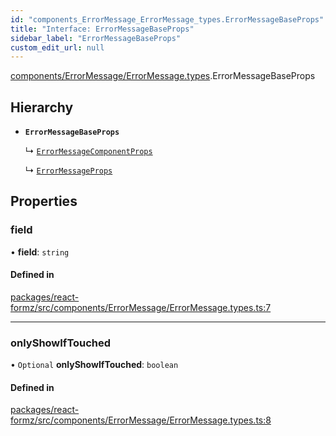 ```yaml
---
id: "components_ErrorMessage_ErrorMessage_types.ErrorMessageBaseProps"
title: "Interface: ErrorMessageBaseProps"
sidebar_label: "ErrorMessageBaseProps"
custom_edit_url: null
---
```


[components/ErrorMessage/ErrorMessage.types](../modules/components_ErrorMessage_ErrorMessage_types.md).ErrorMessageBaseProps

## Hierarchy

- **`ErrorMessageBaseProps`**

  ↳ [`ErrorMessageComponentProps`](components_ErrorMessage_ErrorMessage_types.ErrorMessageComponentProps.md)

  ↳ [`ErrorMessageProps`](components_ErrorMessage_ErrorMessage_types.ErrorMessageProps.md)

## Properties

### field

• **field**: `string`

#### Defined in

[packages/react-formz/src/components/ErrorMessage/ErrorMessage.types.ts:7](https://github.com/ZerryStack/react-formz/blob/1bf2d41/packages/react-formz/src/components/ErrorMessage/ErrorMessage.types.ts#L7)

___

### onlyShowIfTouched

• `Optional` **onlyShowIfTouched**: `boolean`

#### Defined in

[packages/react-formz/src/components/ErrorMessage/ErrorMessage.types.ts:8](https://github.com/ZerryStack/react-formz/blob/1bf2d41/packages/react-formz/src/components/ErrorMessage/ErrorMessage.types.ts#L8)
